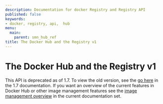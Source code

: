 ```yaml
---
description: Documentation for docker Registry and Registry API
published: false
keywords:
- docker, registry, api,  hub
menu:
  main:
    parent: smn_hub_ref
title: The Docker Hub and the Registry v1
---
```


# The Docker Hub and the Registry v1

This API is deprecated as of 1.7. To view the old version, see the [go
here](https://docs.docker.com/v1.7/docker/reference/api/hub_registry_spec/) in
the 1.7 documentation. If you want an overview of the current features in
Docker Hub or other image management features see the [image management
overview](../../userguide/eng-image/image_management.md) in the current documentation set.
